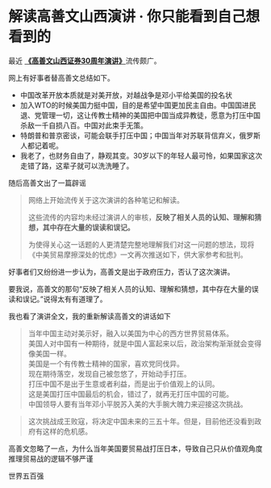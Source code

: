 # 解读高善文山西演讲 · 你只能看到自己想看到的
最近 [__《高善文山西证券30周年演讲》__](http://t.cn/ReQf0NW)流传颇广。

网上有好事者替高善文总结如下。

*   中国改革开放本质就是对美开放，对越战争是邓小平给美国的投名状
*   加入WTO的时候美国力挺中国，目的是希望中国更加民主自由。中国国进民退、党管理一切，这让传教士精神的美国把中国当成异教徒，愿意为打压中国杀敌一千自损八百。中国对此束手无策。
*   特朗普和普京密谈，可能会联手打压中国；中国当年对苏联背信弃义，俄罗斯人都记着呢。
*   我老了，也财务自由了，静观其变。30岁以下的年轻人最可怜，如果国家这次走错了路，这辈子就可以洗洗睡了。
    

随后高善文出了一篇辟谣

>   
> 
> 网络上开始流传关于这次演讲的各种笔记和解读。
> 
> 这些流传的内容均未经过演讲人的审核，**反映了相关人员的认知、理解和猜想，其中存在大量的误读和误记。**
> 
> 为使得关心这一话题的人更清楚完整地理解我们对这一问题的想法，现将《中美贸易摩擦深处的忧虑》一文再次推送如下，供大家参考和批判。

好事者们又纷纷进一步认为，高善文是出于政府压力，否认了这次演讲。

要我说，高善文的那句“反映了相关人员的认知、理解和猜想，其中存在大量的误读和误记。”说得太有有道理了。

我也看了演讲全文，我的重新解读高善文的讲话如下

> 当年中国主动对美示好，融入以美国为中心的西方世界贸易体系。  
> 美国人对中国有一种期待，就是中国人富起来以后，政治架构渐渐就会变得像美国一样。  
> 美国是一个有传教士精神的国家，喜欢党同伐异。  
> 现在期待落空，发现自己被忽悠了，开始动手打压。  
> 打压中国不是出于生意或者利益，而是出于价值观上的认同。  
> 这是美国打压中国最后的机会，错过了，就再无打压中国的可能。  
> 中国领导人要有当年邓小平脱苏入美的大手腕大魄力来迎接这次挑战。

> 这次挑战成王败寇，将决定中国未来的三五十年。但是，目前他还没看到政府有这样的危机感。

  

  

  

高善文忽略了一点，为什么当年美国要贸易战打压日本，导致自己只从价值观角度推理贸易战的逻辑不够严谨  

  

世界五百强